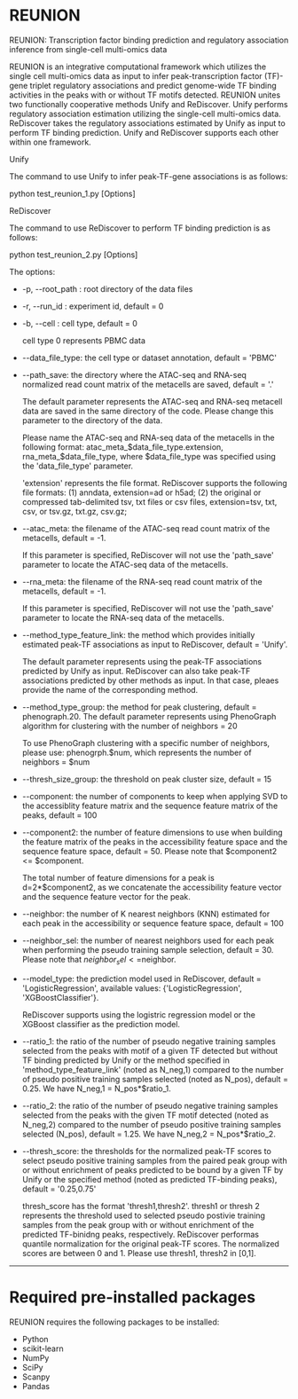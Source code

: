 # REUNION
REUNION: Transcription factor binding prediction
and regulatory association inference from single-cell
multi-omics data

REUNION is an integrative computational framework which utilizes the single cell multi-omics data as input to infer peak-transcription factor (TF)-gene triplet regulatory associations and predict genome-wide TF binding activities in the peaks with or without TF motifs detected. 
REUNION unites two functionally cooperative methods Unify and ReDiscover. 
Unify performs regulatory association estimation utilizing the single-cell multi-omics data.
ReDiscover takes the regulatory associations estimated by Unify as input to perform TF binding prediction. Unify and ReDiscover supports each other within one framework.

Unify

The command to use Unify to infer peak-TF-gene associations is as follows:

python test_reunion_1.py [Options]


ReDiscover

The command to use ReDiscover to perform TF binding prediction is as follows:

python test_reunion_2.py [Options]

The options:

- -p, --root_path : root directory of the data files

- -r, --run_id : experiment id, default = 0

- -b, --cell : cell type, default = 0
  
  cell type 0 represents PBMC data

- --data_file_type: the cell type or dataset annotation, default = 'PBMC'

- --path_save: the directory where the ATAC-seq and RNA-seq normalized read count matrix of the metacells are saved, default = '.'

    The default parameter represents the ATAC-seq and RNA-seq metacell data are saved in the same directory of the code. Please change this parameter to the directory of the data.

    Please name the ATAC-seq and RNA-seq data of the metacells in the following format: atac_meta_$data_file_type.extension, rna_meta_$data_file_type, where $data_file_type was specified using the 'data_file_type' parameter.

    'extension' represents the file format. ReDiscover supports the following file formats: (1) anndata, extension=ad or h5ad; (2) the original or compressed tab-delimited tsv, txt files or csv files, extension=tsv, txt, csv, or tsv.gz, txt.gz, csv.gz; 

- --atac_meta: the filename of the ATAC-seq read count matrix of the metacells, default = -1.

  If this parameter is specified, ReDiscover will not use the 'path_save' parameter to locate the ATAC-seq data of the metacells.

- --rna_meta: the filename of the RNA-seq read count matrix of the metacells, default = -1.

  If this parameter is specified, ReDiscover will not use the 'path_save' parameter to locate the RNA-seq data of the metacells.
  
- --method_type_feature_link: the method which provides initially estimated peak-TF associations as input to ReDiscover, default = 'Unify'.

  The default parameter represents using the peak-TF associations predicted by Unify as input. ReDiscover can also take peak-TF associations predicted by other methods as input. In that case, pleaes provide the name of the corresponding method.

- --method_type_group: the method for peak clustering, default = phenograph.20. The default parameter represents using PhenoGraph algorithm for clustering with the number of neighbors = 20
  
  To use PhenoGraph clustering with a specific number of neighbors, please use: phenogrph.$num, which represents the number of neighbors = $num

- --thresh_size_group: the threshold on peak cluster size, default = 15
  
- --component: the number of components to keep when applying SVD to the accessiblity feature matrix and the sequence feature matrix of the peaks, default = 100

- --component2: the number of feature dimensions to use when building the feature matrix of the peaks in the accessibility feature space and the sequence feature space, default = 50. Please note that $component2 <= $component.

  The total number of feature dimensions for a peak is d=2*$component2, as we concatenate the accessibility feature vector and the sequence feature vector for the peak.

- --neighbor: the number of K nearest neighbors (KNN) estimated for each peak in the accessibility or sequence feature space, default = 100

- --neighbor_sel: the number of nearest neighbors used for each peak when performing the pseudo training sample selection, default = 30. Please note that $neighbor_sel<=$neighbor.

- --model_type: the prediction model used in ReDiscover, default = 'LogisticRegression', available values: {'LogisticRegression', 'XGBoostClassifier'}.

  ReDiscover supports using the logistric regression model or the XGBoost classifier as the prediction model. 

- --ratio_1: the ratio of the number of pseudo negative training samples selected from the peaks with motif of a given TF detected but without TF binding predicted by Unify or the method specified in 'method_type_feature_link' (noted as N_neg,1) compared to the number of pseudo positive training samples selected (noted as N_pos), default = 0.25. We have N_neg,1 = N_pos*$ratio_1.

- --ratio_2: the ratio of the number of pseudo negative training samples selected from the peaks with the given TF motif detected (noted as N_neg,2) compared to the number of pseudo positive training samples selected (N_pos), default = 1.25. We have N_neg,2 = N_pos*$ratio_2.

- --thresh_score: the thresholds for the normalized peak-TF scores to select pseudo positive training samples from the paired peak group with or without enrichment of peaks predicted to be bound by a given TF by Unify or the specified method (noted as predicted TF-binding peaks), default = '0.25,0.75'

    thresh_score has the format 'thresh1,thresh2'. thresh1 or thresh 2 represents the threshold used to selected pseudo postivie training samples from the peak group with or without enrichment of the predicted TF-binidng peaks, respectively. ReDiscover performas quantile normalization for the original peak-TF scores. The normalized scores are between 0 and 1. Please use thresh1, thresh2 in [0,1].


************************************************************************************
# Required pre-installed packages
REUNION requires the following packages to be installed:
- Python 
- scikit-learn
- NumPy 
- SciPy
- Scanpy
- Pandas
  
